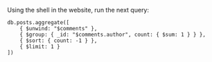 Using the shell in the website, run the next query:

```
db.posts.aggregate([
    { $unwind: "$comments" },
    { $group: { _id: "$comments.author", count: { $sum: 1 } } },
    { $sort: { count: -1 } },
    { $limit: 1 }
])
```